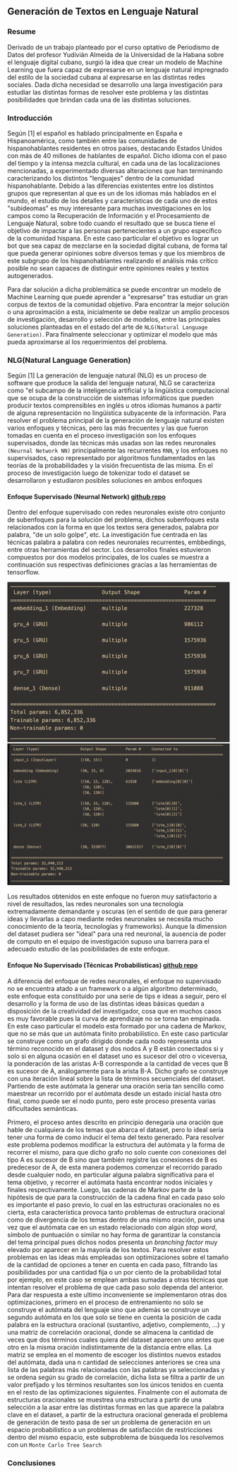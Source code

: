 ## Generación de Textos en Lenguaje Natural

### Resume

Derivado de un trabajo planteado por el curso optativo de Periodismo de Datos del profesor Yudivián Almeida de la Universidad de la Habana sobre el lenguaje digital cubano, surgió la idea que crear un modelo de Machine Learning que fuera capaz de expresarse en un lenguaje natural impregnado del estilo de la sociedad cubana al expresarse en las distintas redes sociales. Dada dicha necesidad se desarrollo una larga investigación para estudiar las distintas formas de resolver este problema y las distintas posibilidades que brindan cada una de las distintas soluciones.

### Introducción

Según [1] el español es hablado principalmente en España e Hispanoamérica, como también entre las comunidades de hispanohablantes residentes en otros países, destacando Estados Unidos con más de 40 millones de hablantes de español. Dicho idioma con el paso del tiempo y la intensa mezcla cultural, en cada una de las localizaciones mencionadas, a experimentado diversas alteraciones que han terminando caracterizando los distintos "lenguajes" dentro de la comunidad hispanohablante. Debido a las diferencias existentes entre los distintos grupos que representan al que es un de los idiomas más hablados en el mundo, el estudio de los detalles y características de cada uno de estos "subideomas" es muy interesante para muchas investigaciones en los campos como la Recuperación de Información y el Procesamiento de Lenguaje Natural, sobre todo cuando el resultado que se busca tiene el objetivo de impactar a las personas pertenecientes a un grupo específico de la comunidad hispana. En este caso particular el objetivo es lograr un bot que sea capaz de mezclarse en la sociedad digital cubana, de forma tal que pueda generar opiniones sobre diversos temas y que los miembros de este subgrupo de los hispanohablantes realizando el análisis más crítico posible no sean capaces de distinguir entre opiniones reales y textos autogenerados.

Para dar solución a dicha problemática se puede encontrar un modelo de Machine Learning que puede aprender a "expresarse" tras estudiar un gran corpus de textos de la comunidad objetivo. Para encontrar la mejor solución o una aproximación a esta, inicialmente se debe realizar un amplio procesos de investigación, desarrollo y selección de modelos, entre las principales soluciones planteadas en el estado del arte de `NLG(Natural Language Generation)`. Para finalmente seleccionar y optimizar el modelo que más pueda aproximarse al los requerimientos del problema.

### NLG(Natural Language Generation)

Según [1] La generación de lenguaje natural (NLG) es un proceso de software que produce la salida del lenguaje natural, NLG se caracteriza como "el subcampo de la inteligencia artificial y la lingüística computacional que se ocupa de la construcción de sistemas informáticos que pueden producir textos comprensibles en inglés u otros idiomas humanos a partir de alguna representación no lingüística subyacente de la información. Para resolver el problema principal de la generación de lenguaje natural existen varios enfoques y técnicas, pero las más frecuentes y las que fueron tomadas en cuenta en el proceso investigación son los enfoques supervisados, donde las técnicas más usadas son las redes neuronales `(Neurnal Network NN)` principalmente las recurrentes `RNN`, y los enfoques no supervisados, caso representado por algoritmos fundamentados en las teorías de la probabilidades y la visión frecuentista de las misma. En el proceso de investigación luego de tokenizar todo el dataset se desarrollaron y estudiaron posibles soluciones en ambos enfoques

#### Enfoque Supervisado (Neurnal Network) [github repo]()

Dentro del enfoque supervisado con redes neuronales existe otro conjunto de subenfoques para la solución del problema, dichos subenfoques esta relacionados con la forma en que los textos sera generados, palabra por palabra, "de un solo golpe", etc. La investigación fue centrada en las técnicas palabra a palabra con redes neuronales recurrentes, embbedings, entre otras herramientas del sector. Los desarrollos finales estuvieron compuestos por dos modelos principales, de los cuales se muestra a continuación sus respectivas definiciones gracias a las herramientas de tensorflow.

![](img/rnn1.png) ![](img/rnn2.png)

Los resultados obtenidos en este enfoque no fueron muy satisfactorio a nivel de resultados, las redes neuronales son una tecnología extremadamente demandante y oscuras (en el sentido de que para generar ideas y llevarlas a capo mediante redes neuronales se necesita mucho conocimiento de la teoría, tecnologías y frameworks). Aunque la dimension del dataset pudiera ser "ideal" para una red neuronal, la ausencia de poder de computo en el equipo de investigación supuso una barrera para el adecuado estudio de las posibilidades de este enfoque.

#### Enfoque No Supervisado (Técnicas Probabilísticas) [github repo]()

A diferencia del enfoque de redes neuronales, el enfoque no supervisado no se encuentra atado a un framework o a algún algoritmo determinado, este enfoque esta constituido por una serie de tips e ideas a seguir, pero el desarrollo y la forma de uso de las distintas ideas básicas quedan a disposición de la creatividad del investigador, cosa que en muchos casos es muy favorable pues la curva de aprendizaje no se torna tan empinada. En este caso particular el modelo esta formado por una cadena de Markov, que no se más que un autómata finito probabilístico. En este caso particular se construye como un grafo dirigido donde cada nodo representa una término reconocido en el dataset y dos nodos A y B están conectados si y solo si en alguna ocasión en el dataset uno es sucesor del otro o viceversa, la ponderación de las aristas A-B corresponde a la cantidad de veces que B es sucesor de A, análogamente para la arista B-A. Dicho grafo se construye con una iteración lineal sobre la lista de términos secuenciales del dataset. Partiendo de este autómata la generar una oración seria tan sencillo como maestrear un recorrido por el autómata desde un estado inicial hasta otro final, como puede ser el nodo punto, pero este proceso presenta varias dificultades semánticas.

Primero, el proceso antes descrito en principio denegaría una oración que hable de cualquiera de los temas que abarca el dataset, pero lo ideal sería tener una forma de como inducir el tema del texto generado. Para resolver este problema podemos modificar la estructura del autómata y la forma de recorrer el mismo, para que dicho grafo no solo cuente con conexiones del tipo A es sucesor de B sino que también registre las conexiones de B es predecesor de A, de esta manera podemos comenzar el recorrido parado desde cualquier nodo, en particular alguna palabra significativa para el tema objetivo, y recorrer el autómata hasta encontrar nodos iniciales y finales respectivamente. Luego, las cadenas de Markov parte de la hipótesis de que para la construcción de la cadena final en cada paso solo es importante el paso previo, lo cual en las estructuras oracionales no es cierta, esta característica provoca tanto problemas de estructura oracional como de divergencia de los temas dentro de una mismo oración, pues una vez que el autómata cae en un estado relacionado con algún _stop word_, símbolo de puntuación o similar no hay forma de garantizar la constancia del tema principal pues dichos nodos presenta un _branching factor_ muy elevado por aparecer en la mayoría de los textos. Para resolver estos problemas en las ideas más empleadas son optimizaciones sobre el tamaño de la cantidad de opciones a tener en cuenta en cada paso, filtrando las posibilidades por una cantidad fija o un por ciento de la probabilidad total por ejemplo, en este caso se emplean ambas sumadas a otras técnicas que intentan resolver el problema de que cada paso solo dependa del anterior. Para dar respuesta a este ultimo inconveniente se implementaron otras dos optimizaciones, primero en el proceso de entrenamiento no solo se construye el autómata del lenguaje sino que además se construye un segundo autómata en los que solo se tiene en cuenta la posición de cada palabra en la estructura oracional (sustantivo, adjetivo, complemento, ...) y una matriz de correlación oracional, donde se almacena la cantidad de veces que dos términos cuales quiera del dataset aparecen uno antes que otro en la misma oración indistintamente de la distancia entre ellas. La matriz se emplea en el momento de escoger los distintos nuevos estados del autómata, dada una n cantidad de selecciones anteriores se crea una lista de las palabras más relacionadas con las palabras ya seleccionadas y se ordena según su grado de correlación, dicha lista se filtra a partir de un valor prefijado y los términos resultantes son los únicos tenidos en cuenta en el resto de las optimizaciones siguientes. Finalmente con el automata de estructuras oracionales se muestrea una estructura a partir de una selección a la asar entre las distintas formas en las que aparece la palabra clave en el dataset, a partir de la estructura oracional generada el problema de generación de texto pasa de ser un problema de generación en un espacio probabilístico a un problemas de satisfacción de restricciones dentro del mismo espacio, este subproblema de búsqueda los resolvemos con un `Monte Carlo Tree Search`

### Conclusiones
